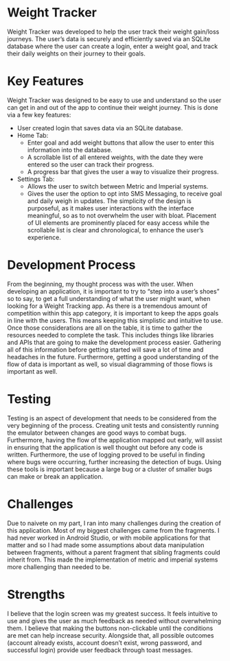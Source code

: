 # Weight Tracker
Weight Tracker was developed to help the user track their weight gain/loss journeys. The user’s data is securely and efficiently saved via an SQLite database where the user can create a login, enter a weight goal, and track their daily weights on their journey to their goals. 
# Key Features
Weight Tracker was designed to be easy to use and understand so the user can get in and out of the app to continue their weight journey. This is done via a few key features: 
-	User created login that saves data via an SQLite database.
-	Home Tab:
	  - Enter goal and add weight buttons that allow the user to enter this information into the database.
    - A scrollable list of all entered weights, with the date they were entered so the user can track their progress. 
    - A progress bar that gives the user a way to visualize their progress.
- Settings Tab:
    - Allows the user to switch between Metric and Imperial systems.
    - Gives the user the option to opt into SMS Messaging, to receive goal and daily weigh in updates.
The simplicity of the design is purposeful, as it makes user interactions with the interface meaningful, so as to not overwhelm the user with bloat. Placement of UI elements are prominently placed for easy access while the scrollable list is clear and chronological, to enhance the user’s experience. 
# Development Process
From the beginning, my thought process was with the user. When developing an application, it is important to try to “step into a user’s shoes” so to say, to get a full understanding of what the user might want, when looking for a Weight Tracking app. As there is a tremendous amount of competition within this app category, it is important to keep the apps goals in line with the users. This means keeping this simplistic and intuitive to use.
Once those considerations are all on the table, it is time to gather the resources needed to complete the task. This includes things like libraries and APIs that are going to make the development process easier. Gathering all of this information before getting started will save a lot of time and headaches in the future. Furthermore, getting a good understanding of the flow of data is important as well, so visual diagramming of those flows is important as well. 
# Testing
Testing is an aspect of development that needs to be considered from the very beginning of the process. Creating unit tests and consistently running the emulator between changes are good ways to combat bugs. Furthermore, having the flow of the application mapped out early, will assist in ensuring that the application is well thought out before any code is written. Furthermore, the use of logging proved to be useful in finding where bugs were occurring, further increasing the detection of bugs. Using these tools is important because a large bug or a cluster of smaller bugs can make or break an application.  
# Challenges
Due to naivete on my part, I ran into many challenges during the creation of this application. Most of my biggest challenges came from the fragments. I had never worked in Android Studio, or with mobile applications for that matter and so I had made some assumptions about data manipulation between fragments, without a parent fragment that sibling fragments could inherit from. This made the implementation of metric and imperial systems more challenging than needed to be. 
# Strengths
I believe that the login screen was my greatest success. It feels intuitive to use and gives the user as much feedback as needed without overwhelming them. I believe that making the buttons non-clickable until the conditions are met can help increase security. Alongside that, all possible outcomes (account already exists, account doesn’t exist, wrong password, and successful login) provide user feedback through toast messages. 
